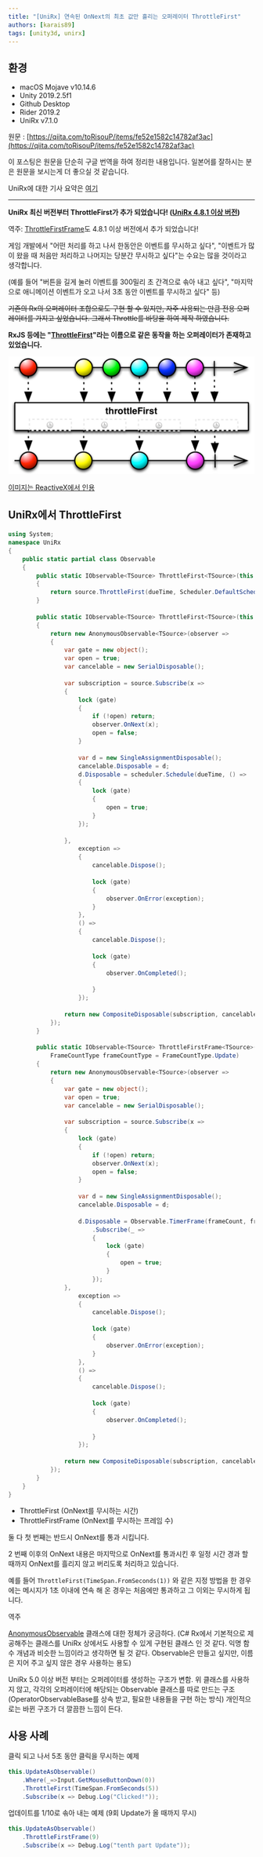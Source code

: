 ```yaml
---
title: "[UniRx] 연속된 OnNext의 최초 값만 흘리는 오퍼레이터 ThrottleFirst"
authors: [karais89]
tags: [unity3d, unirx]
---
```


## 환경

- macOS Mojave v10.14.6
- Unity 2019.2.5f1
- Github Desktop
- Rider 2019.2
- UniRx v7.1.0

원문 : [https://qiita.com/toRisouP/items/fe52e1582c14782af3ac](https://qiita.com/toRisouP/items/fe52e1582c14782af3ac)

이 포스팅은 원문을 단순히 구글 번역을 하여 정리한 내용입니다. 일본어를 잘하시는 분은 원문을 보시는게 더 좋으실 것 같습니다. 

UniRx에 대한 기사 요약은 [여기](https://qiita.com/toRisouP/items/48b9fa25df64d3c6a392)

---

**UniRx 최신 버전부터 ThrottleFirst가 추가 되었습니다! ([UniRx 4.8.1 이상 버전](https://github.com/neuecc/UniRx/blob/4.8.1/Assets/UniRx/Scripts/Observable.Time.cs#L386-L389))**

역주: [ThrottleFirstFrame](https://github.com/neuecc/UniRx/blob/4.8.2/Assets/UniRx/Scripts/UnityEngineBridge/Observable.Unity.cs#L556-L608)도 4.8.1 이상 버전에서 추가 되었습니다!

게임 개발에서 "어떤 처리를 하고 나서 한동안은 이벤트를 무시하고 싶다", "이벤트가 많이 왔을 때 처음만 처리하고 나머지는 당분간 무시하고 싶다"는 수요는 많을 것이라고 생각합니다.

(예를 들어 "버튼을 길게 눌러 이벤트를 300밀리 초 간격으로 솎아 내고 싶다", "마지막으로 애니메이션 이벤트가 오고 나서 3초 동안 이벤트를 무시하고 싶다" 등)

~~기존의 Rx의 오퍼레이터 조합으로도 구현 할 수 있지만, 자주 사용되는 만큼 전용 오퍼레이터를 가지고 싶었습니다. 그래서 Throttle를 바탕을 하여 제작 하였습니다.~~

**RxJS 등에는 "[ThrottleFirst](http://reactivex.io/documentation/operators/sample.html)"라는 이름으로 같은 동작을 하는 오퍼레이터가 존재하고 있었습니다.**

![](./2019-10-12-1.png)

[이미지는 ReactiveX에서 인용](http://reactivex.io/)

## UniRx에서 ThrottleFirst

```cs
using System;
namespace UniRx
{
    public static partial class Observable
    {
        public static IObservable<TSource> ThrottleFirst<TSource>(this IObservable<TSource> source, TimeSpan dueTime)
        {
            return source.ThrottleFirst(dueTime, Scheduler.DefaultSchedulers.TimeBasedOperations);
        }

        public static IObservable<TSource> ThrottleFirst<TSource>(this IObservable<TSource> source, TimeSpan dueTime, IScheduler scheduler)
        {
            return new AnonymousObservable<TSource>(observer =>
            {
                var gate = new object();
                var open = true;
                var cancelable = new SerialDisposable();

                var subscription = source.Subscribe(x =>
                {
                    lock (gate)
                    {
                        if (!open) return;
                        observer.OnNext(x);
                        open = false;
                    }

                    var d = new SingleAssignmentDisposable();
                    cancelable.Disposable = d;
                    d.Disposable = scheduler.Schedule(dueTime, () =>
                    {
                        lock (gate)
                        {
                            open = true;
                        }
                    });

                },
                    exception =>
                    {
                        cancelable.Dispose();

                        lock (gate)
                        {
                            observer.OnError(exception);
                        }
                    },
                    () =>
                    {
                        cancelable.Dispose();

                        lock (gate)
                        {
                            observer.OnCompleted();

                        }
                    });

                return new CompositeDisposable(subscription, cancelable);
            });
        }

        public static IObservable<TSource> ThrottleFirstFrame<TSource>(this IObservable<TSource> source, int frameCount,
            FrameCountType frameCountType = FrameCountType.Update)
        {
            return new AnonymousObservable<TSource>(observer =>
            {
                var gate = new object();
                var open = true;
                var cancelable = new SerialDisposable();

                var subscription = source.Subscribe(x =>
                {
                    lock (gate)
                    {
                        if (!open) return;
                        observer.OnNext(x);
                        open = false;
                    }

                    var d = new SingleAssignmentDisposable();
                    cancelable.Disposable = d;

                    d.Disposable = Observable.TimerFrame(frameCount, frameCountType)
                        .Subscribe(_ =>
                        {
                            lock (gate)
                            {
                                open = true;
                            }
                        });
                },
                    exception =>
                    {
                        cancelable.Dispose();

                        lock (gate)
                        {
                            observer.OnError(exception);
                        }
                    },
                    () =>
                    {
                        cancelable.Dispose();

                        lock (gate)
                        {
                            observer.OnCompleted();

                        }
                    });

                return new CompositeDisposable(subscription, cancelable);
            });
        }
    }
}
```

- ThrottleFirst (OnNext를 무시하는 시간)
- ThrottleFirstFrame (OnNext를 무시하는 프레임 수)

둘 다 첫 번째는 반드시 OnNext를 통과 시킵니다.

2 번째 이후의 OnNext 내용은 마지막으로 OnNext를 통과시킨 후 일정 시간 경과 할 때까지 OnNext를 흘리지 않고 버리도록 처리하고 있습니다.

예를 들어 `ThrottleFirst(TimeSpan.FromSeconds(1))` 와 같은 지정 방법을 한 경우에는 메시지가 1초 이내에 연속 해 온 경우는 처음에만 통과하고 그 이외는 무시하게 됩니다.

역주

[AnonymousObservable](http://neue.cc/2010/07/05_265.html) 클래스에 대한 정체가 궁금하다. (C# Rx에서 기본적으로 제공해주는 클래스를 UniRx 상에서도 사용할 수 있게 구현된 클래스 인 것 같다. 익명 함수 개념과 비슷한 느낌이라고 생각하면 될 것 같다. Observable은 만들고 싶지만, 이름은 지어 주고 싶지 않은 경우 사용하는 용도)

UniRx 5.0 이상 버전 부터는 오퍼레이터를 생성하는 구조가 변함. 위 클래스를 사용하지 않고, 각각의 오퍼레이터에 해당되는 Observable 클래스를 따로 만드는 구조 (OperatorObservableBase를 상속 받고, 필요한 내용들을 구현 하는 방식) 개인적으로는 바뀐 구조가 더 깔끔한 느낌이 든다.

## 사용 사례

클릭 되고 나서 5초 동안 클릭을 무시하는 예제

```cs
this.UpdateAsObservable()
    .Where(_=>Input.GetMouseButtonDown(0))
    .ThrottleFirst(TimeSpan.FromSeconds(5))
    .Subscribe(x => Debug.Log("Clicked!"));
```

업데이트를 1/10로 솎아 내는 예제 (9회 Update가 올 때까지 무시)
```cs
this.UpdateAsObservable()
    .ThrottleFirstFrame(9)
    .Subscribe(x => Debug.Log("tenth part Update"));
```